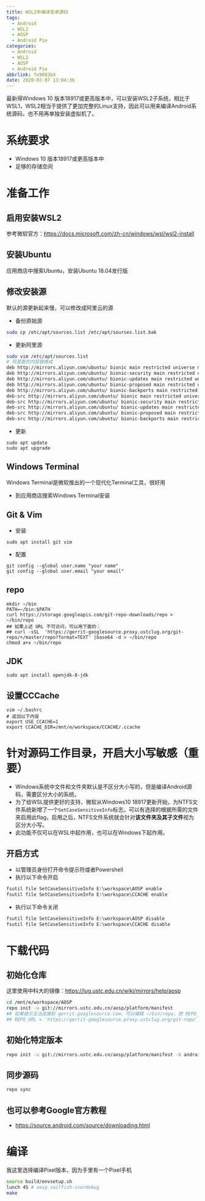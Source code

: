 ```yaml
---
title: WSL2中编译安卓源码
tags:
  - Android
  - WSL2
  - AOSP
  - Android Pie
categories:
  - Android
  - WSL2
  - AOSP
  - Android Pie
abbrlink: fe9083b4
date: 2020-02-07 13:04:36
---
```


最新得Windows 10 版本18917或更高版本中，可以安装WSL2子系统，相比于WSL1，WSL2相当于提供了更加完整的Linux支持，因此可以用来编译Android系统源码，也不用再单独安装虚拟机了。

# 系统要求
* Windows 10 版本18917或更高版本中
* 足够的存储空间

# 准备工作
## 启用安装WSL2
参考微软官方：https://docs.microsoft.com/zh-cn/windows/wsl/wsl2-install

## 安装Ubuntu
应用商店中搜索Ubuntu，安装Ubuntu 18.04发行版
## 修改安装源
默认的源更新起来慢，可以修改成阿里云的源
* 备份原始源
```bash
sudo cp /etc/apt/sources.list /etc/apt/sourses.list.bak
```
* 更新阿里源
```bash
sudo vim /etc/apt/sources.list
# 将里面的内容替换成
deb http://mirrors.aliyun.com/ubuntu/ bionic main restricted universe multiverse
deb http://mirrors.aliyun.com/ubuntu/ bionic-security main restricted universe multiverse
deb http://mirrors.aliyun.com/ubuntu/ bionic-updates main restricted universe multiverse
deb http://mirrors.aliyun.com/ubuntu/ bionic-proposed main restricted universe multiverse
deb http://mirrors.aliyun.com/ubuntu/ bionic-backports main restricted universe multiverse
deb-src http://mirrors.aliyun.com/ubuntu/ bionic main restricted universe multiverse
deb-src http://mirrors.aliyun.com/ubuntu/ bionic-security main restricted universe multiverse
deb-src http://mirrors.aliyun.com/ubuntu/ bionic-updates main restricted universe multiverse
deb-src http://mirrors.aliyun.com/ubuntu/ bionic-proposed main restricted universe multiverse
deb-src http://mirrors.aliyun.com/ubuntu/ bionic-backports main restricted universe multiverse
```

* 更新
```
sudo apt update
sudo apt upgrade
```

## Windows Terminal
Windows Terminal是微软推出的一个现代化Terminal工具，很好用
* 到应用商店搜索Windows Terminal安装

## Git & Vim
* 安装
```
sudo apt install git vim
```
* 配置
```
git config --global user.name "your name"
git config --global user.email "your email"
```
## repo
```
mkdir ~/bin
PATH=~/bin:$PATH
curl https://storage.googleapis.com/git-repo-downloads/repo > ~/bin/repo
## 如果上述 URL 不可访问，可以用下面的：
## curl -sSL  'https://gerrit-googlesource.proxy.ustclug.org/git-repo/+/master/repo?format=TEXT' |base64 -d > ~/bin/repo
chmod a+x ~/bin/repo
```

## JDK
```
sudo apt install openjdk-8-jdk
```

## 设置CCCache
```base
vim ~/.bashrc
# 追加以下内容
export USE_CCACHE=1
export CCACHE_DIR=/mnt/e/workspace/CCACHE/.ccache
```


# 针对源码工作目录，开启大小写敏感（重要）
* Windows系统中文件和文件夹默认是不区分大小写的，但是编译Android源码，需要区分大小的系统。
* 为了给WSL提供更好的支持，微软从Windows10 18917更新开始，为NTFS文件系统新增了一个`SetCaseSensitiveInfo`标志。可以有选择的根据所需的文件夹启用此flag，启用之后，NTFS文件系统就会针对**该文件夹及其子文件**视为区分大小写。
* 此功能不仅可以在WSL中起作用，也可以在Windows下起作用。

## 开启方式
* 以管理员身份打开命令提示符或者Powershell
* 执行以下命令开启
```bat
fsutil file SetCaseSensitiveInfo E:\workspace\AOSP enable
fsutil file SetCaseSensitiveInfo E:\workspace\CCACHE enable
```
* 执行以下命令关闭
```bat
fsutil file SetCaseSensitiveInfo E:\workspace\AOSP disable
fsutil file SetCaseSensitiveInfo E:\workspace\CCACHE disable
```
# 下载代码
## 初始化仓库
这里使用中科大的镜像：https://lug.ustc.edu.cn/wiki/mirrors/help/aosp

```bash
cd /mnt/e/workspace/AOSP
repo init -u git://mirrors.ustc.edu.cn/aosp/platform/manifest
## 如果提示无法连接到 gerrit.googlesource.com，可以编辑 ~/bin/repo，把 REPO_URL 一行替换成下面的：
## REPO_URL = 'https://gerrit-googlesource.proxy.ustclug.org/git-repo'
```
## 初始化特定版本
```bash
repo init -u git://mirrors.ustc.edu.cn/aosp/platform/manifest -b android-9.0.0_r40
```

## 同步源码
```bash
repo sync
```

## 也可以参考Google官方教程
* https://source.android.com/source/downloading.html

# 编译
我这里选择编译Pixel版本，因为手里有一个Pixel手机
```bash
source build/envsetup.sh
lunch 45 # aosp_sailfish-userdebug
make 
```


